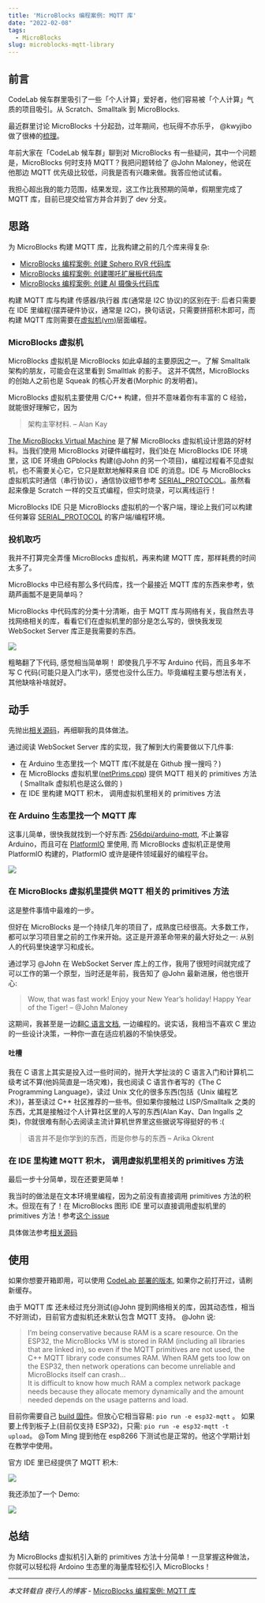 ```yaml
---
title: 'MicroBlocks 编程案例: MQTT 库'
date: "2022-02-08"
tags:
  - MicroBlocks
slug: microblocks-mqtt-library
---
```


## [](https://wwj718.github.io/post/%E7%BC%96%E7%A8%8B/microblocks-mqtt-library/#%E5%89%8D%E8%A8%80)前言

CodeLab 候车群里吸引了一些「个人计算」爱好者，他们容易被「个人计算」气质的项目吸引。从 Scratch、Smalltalk 到 MicroBlocks.

最近群里讨论 MicroBlocks 十分起劲，过年期间，也玩得不亦乐乎， @kwyjibo 做了很棒的[梳理](https://kwyjibo.notion.site/MicroBlocks-f8af6fd0a8ea4786bf267bf948ae2ea1)。

年前大家在「CodeLab 候车群」聊到对 MicroBlocks 有一些疑问，其中一个问题是，MicroBlocks 何时支持 MQTT？我把问题转给了 @John Maloney，他说在他那边 MQTT 优先级比较低，问我是否有兴趣来做。我答应他试试看。

我担心超出我的能力范围，结果发现，这工作比我预期的简单，假期里完成了 MQTT 库，目前已提交给官方并合并到了 dev 分支。

## [](https://wwj718.github.io/post/%E7%BC%96%E7%A8%8B/microblocks-mqtt-library/#%E6%80%9D%E8%B7%AF)思路

为 MicroBlocks 构建 MQTT 库，比我构建之前的几个库来得复杂:

-   [MicroBlocks 编程案例: 创建 Sphero RVR 代码库](https://wwj718.github.io/post/%E7%BC%96%E7%A8%8B/microblocks-sphero-rvr-library/)
-   [MicroBlocks 编程案例: 创建哪吒扩展板代码库](https://wwj718.github.io/post/%E7%BC%96%E7%A8%8B/microblocks-nezha-library/)
-   [MicroBlocks 编程案例: 创建 AI 摄像头代码库](https://wwj718.github.io/post/%E7%BC%96%E7%A8%8B/microblocks-ailens-library/)

构建 MQTT 库与构建 传感器/执行器 库(通常是 I2C 协议)的区别在于: 后者只需要在 IDE 里编程(摆弄硬件协议，通常是 I2C)，换句话说，只需要拼搭积木即可，而构建 MQTT 库则需要在[虚拟机(vm)](https://bitbucket.org/john_maloney/smallvm/src/master/vm/)层面编程。

### [](https://wwj718.github.io/post/%E7%BC%96%E7%A8%8B/microblocks-mqtt-library/#microblocks-%E8%99%9A%E6%8B%9F%E6%9C%BA)MicroBlocks 虚拟机

MicroBlocks 虚拟机是 MicroBlocks 如此卓越的主要原因之一。了解 Smalltalk 架构的朋友，可能会在这里看到 Smalltlak 的影子。 这并不偶然，MicroBlocks 的创始人之前也是 Squeak 的核心开发者(Morphic 的发明者)。

MicroBlocks 虚拟机主要使用 C/C++ 构建，但并不意味着你有丰富的 C 经验，就能很好理解它，因为

> 架构主宰材料. – Alan Kay

[The MicroBlocks Virtual Machine](https://wiki.microblocks.fun/virtual_machine) 是了解 MicroBlocks 虚拟机设计思路的好材料。当我们使用 MicroBlocks 对硬件编程时，我们处在 MicroBlocks IDE 环境里，这 IDE 环境由 GPblocks 构建(@John 的另一个项目)，编程过程看不见虚拟机，也不需要关心它，它只是默默地解释来自 IDE 的消息。IDE 与 MicroBlocks 虚拟机实时通信（串行协议），通信协议细节参考 [SERIAL\_PROTOCOL](https://bitbucket.org/john_maloney/smallvm/src/master/misc/SERIAL_PROTOCOL.md)。虽然看起来像是 Scratch 一样的交互式编程，但实时烧录，可以离线运行！

MicroBlocks IDE 只是 MicroBlocks 虚拟机的一个客户端，理论上我们可以构建任何兼容 [SERIAL\_PROTOCOL](https://bitbucket.org/john_maloney/smallvm/src/master/misc/SERIAL_PROTOCOL.md) 的客户端/编程环境。

### [](https://wwj718.github.io/post/%E7%BC%96%E7%A8%8B/microblocks-mqtt-library/#%E6%8A%95%E6%9C%BA%E5%8F%96%E5%B7%A7)投机取巧

我并不打算完全弄懂 MicroBlocks 虚拟机，再来构建 MQTT 库，那样耗费的时间太多了。

MicroBlocks 中已经有那么多代码库，找一个最接近 MQTT 库的东西来参考，依葫芦画瓢不是更简单吗？

MicroBlocks 中代码库的分类十分清晰，由于 MQTT 库与网络有关，我自然去寻找网络相关的库，看看它们在虚拟机里的部分是怎么写的，很快我发现 WebSocket Server 库正是我需要的东西。

[![](https://wwj718.github.io/post/img/1644310978158.jpg)](https://wwj718.github.io/post/img/1644310978158.jpg)

粗略翻了下代码, 感觉相当简单啊！ 即使我几乎不写 Arduino 代码，而且多年不写 C 代码(可能只是入门水平)，感觉也没什么压力。毕竟编程主要与想法有关，其他缺啥补啥就好。

## [](https://wwj718.github.io/post/%E7%BC%96%E7%A8%8B/microblocks-mqtt-library/#%E5%8A%A8%E6%89%8B)动手

先抛出[相关源码](https://bitbucket.org/john_maloney/smallvm/commits/0f8ac4b9638ca935e815b102c2e4570e670f1cc9)，再细聊我的具体做法。

通过阅读 WebSocket Server 库的实现，我了解到大约需要做以下几件事:

-   在 Arduino 生态里找一个 MQTT 库(不就是在 Github 搜一搜吗？)
-   在 MicroBlocks 虚拟机里([netPrims.cpp](https://bitbucket.org/john_maloney/smallvm/src/master/vm/netPrims.cpp)) 提供 MQTT 相关的 primitives 方法( Smalltalk 虚拟机也是这么做的 )
-   在 IDE 里构建 MQTT 积木， 调用虚拟机里相关的 primitives 方法

### [](https://wwj718.github.io/post/%E7%BC%96%E7%A8%8B/microblocks-mqtt-library/#%E5%9C%A8-arduino-%E7%94%9F%E6%80%81%E9%87%8C%E6%89%BE%E4%B8%80%E4%B8%AA-mqtt-%E5%BA%93)在 Arduino 生态里找一个 MQTT 库

这事儿简单，很快我就找到一个好东西: [256dpi/arduino-mqtt](https://github.com/256dpi/arduino-mqtt), 不止兼容 Arduino，而且可在 [PlatformIO](https://platformio.org/) 里使用, 而 MicroBlocks 虚拟机正是使用 PlatformIO 构建的，PlatformIO 或许是硬件领域最好的编程平台。

[![](https://wwj718.github.io/post/img/1644303641425.jpg)](https://wwj718.github.io/post/img/1644303641425.jpg)

### [](https://wwj718.github.io/post/%E7%BC%96%E7%A8%8B/microblocks-mqtt-library/#%E5%9C%A8-microblocks-%E8%99%9A%E6%8B%9F%E6%9C%BA%E9%87%8C%E6%8F%90%E4%BE%9B-mqtt-%E7%9B%B8%E5%85%B3%E7%9A%84-primitives-%E6%96%B9%E6%B3%95)在 MicroBlocks 虚拟机里提供 MQTT 相关的 primitives 方法

这是整件事情中最难的一步。

但好在 MicroBlocks 是一个持续几年的项目了，成熟度已经很高。大多数工作，都可以学习项目里之前的工作来开始。这正是开源革命带来的最大好处之一: 从别人的代码里快速学习和成长。

通过学习 @John 在 WebSocket Server 库上的工作，我用了很短时间就完成了可以工作的第一个原型，当时还是年前，我告知了 @John 最新进展，他也很开心:

> Wow, that was fast work! Enjoy your New Year’s holiday! Happy Year of the Tiger! – @John Maloney

这期间，我甚至是一边翻[C 语言文档](https://learnxinyminutes.com/docs/c/), 一边编程的。说实话，我相当不喜欢 C 里边的一些设计决策，一种你一直在适应机器的不愉快感受。

#### [](https://wwj718.github.io/post/%E7%BC%96%E7%A8%8B/microblocks-mqtt-library/#%E5%90%90%E6%A7%BD)吐槽

我在 C 语言上其实是投入过一些时间的，抛开大学扯淡的 C 语言入门和计算机二级考试不算(他妈简直是一场灾难)，我也阅读 C 语言作者写的《The C Programming Language》，读过 Unix 文化的很多东西(包括《Unix 编程艺术》)，甚至读过 C++ 社区推荐的一些书。但如果你接触过 LISP/Smalltalk 之类的东西，尤其是接触过个人计算社区里的人写的东西(Alan Kay、Dan Ingalls 之类)，你就很难有耐心去阅读主流计算机世界里这些据说写得挺好的书 :(

> 语言并不是你学到的东西，而是你参与的东西 – Arika Okrent

### [](https://wwj718.github.io/post/%E7%BC%96%E7%A8%8B/microblocks-mqtt-library/#%E5%9C%A8-ide-%E9%87%8C%E6%9E%84%E5%BB%BA-mqtt-%E7%A7%AF%E6%9C%A8-%E8%B0%83%E7%94%A8%E8%99%9A%E6%8B%9F%E6%9C%BA%E9%87%8C%E7%9B%B8%E5%85%B3%E7%9A%84-primitives-%E6%96%B9%E6%B3%95)在 IDE 里构建 MQTT 积木， 调用虚拟机里相关的 primitives 方法

最后一步十分简单，现在还要更简单！

我当时的做法是在文本环境里编程，因为之前没有直接调用 primitives 方法的积木。但现在有了！在 MicroBlocks 图形 IDE 里可以直接调用虚拟机里的 primitives 方法！参考[这个 issue](https://bitbucket.org/john_maloney/smallvm/issues/246/is-there-any-example-of-call-block-to-call)

具体做法参考[相关源码](https://bitbucket.org/john_maloney/smallvm/commits/0f8ac4b9638ca935e815b102c2e4570e670f1cc9)

## [](https://wwj718.github.io/post/%E7%BC%96%E7%A8%8B/microblocks-mqtt-library/#%E4%BD%BF%E7%94%A8)使用

如果你想要开箱即用，可以使用 [CodeLab 部署的版本](https://microblocks.codelab.club/), 如果你之前打开过，请刷新缓存。

由于 MQTT 库 还未经过充分测试(@John 提到网络相关的库，因其动态性，相当不好测试)，目前官方虚拟机还未默认包含 MQTT 支持。 @John 说:

> I’m being conservative because RAM is a scare resource. On the ESP32, the MicroBlocks VM is stored in RAM (including all libraries that are linked in), so even if the MQTT primitives are not used, the C++ MQTT library code consumes RAM. When RAM gets too low on the ESP32, then network operations can become unreliable and MicroBlocks itself can crash…  
> It is difficult to know how much RAM a complex network package needs because they allocate memory dynamically and the amount needed depends on the usage patterns and load.

目前你需要自己 [build 固件](https://bitbucket.org/john_maloney/smallvm/src/0d4abb14608a836c8fb0c2d1b20045f7388ff929/platformio.ini#lines-121)。但放心它相当容易: `pio run -e esp32-mqtt` 。 如果要上传到板子上(目前仅支持 ESP32)，只需: `pio run -e esp32-mqtt -t upload`。 @Tom Ming 提到他在 esp8266 下测试也是正常的。他这个学期计划在教学中使用。

官方 IDE 里已经提供了 MQTT 积木:

[![](https://wwj718.github.io/post/img/1644310626832.jpg)](https://wwj718.github.io/post/img/1644310626832.jpg)

我还添加了一个 Demo:

[![](https://wwj718.github.io/post/img/1644310656103.jpg)](https://wwj718.github.io/post/img/1644310656103.jpg)

## [](https://wwj718.github.io/post/%E7%BC%96%E7%A8%8B/microblocks-mqtt-library/#%E6%80%BB%E7%BB%93)总结

为 MicroBlocks 虚拟机引入新的 primitives 方法十分简单！一旦掌握这种做法，你就可以轻松将 Ardoino 生态里的海量库轻松引入 MicroBlocks！


---
_本文转载自 夜行人的博客_ - [MicroBlocks 编程案例: MQTT 库](https://wwj718.github.io/post/%E7%BC%96%E7%A8%8B/microblocks-mqtt-library/)